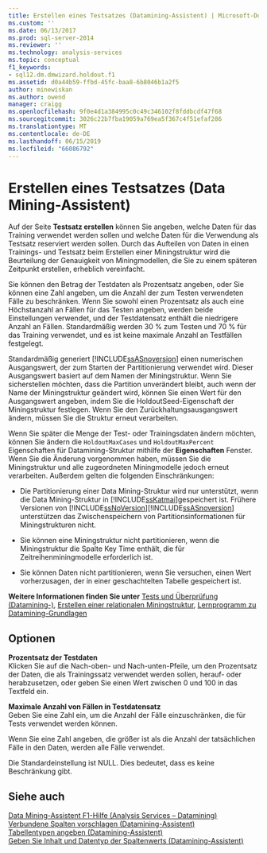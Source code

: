 ```yaml
---
title: Erstellen eines Testsatzes (Datamining-Assistent) | Microsoft-Dokumentation
ms.custom: ''
ms.date: 06/13/2017
ms.prod: sql-server-2014
ms.reviewer: ''
ms.technology: analysis-services
ms.topic: conceptual
f1_keywords:
- sql12.dm.dmwizard.holdout.f1
ms.assetid: d0a44b59-ffbd-45fc-baa8-6b8046b1a2f5
author: minewiskan
ms.author: owend
manager: craigg
ms.openlocfilehash: 9f0e4d1a384995c0c49c346102f8fddbcdf47f68
ms.sourcegitcommit: 3026c22b7fba19059a769ea5f367c4f51efaf286
ms.translationtype: MT
ms.contentlocale: de-DE
ms.lasthandoff: 06/15/2019
ms.locfileid: "66086792"
---
```

# <a name="create-testing-set-data-mining-wizard"></a>Erstellen eines Testsatzes (Data Mining-Assistent)
  Auf der Seite **Testsatz erstellen** können Sie angeben, welche Daten für das Training verwendet werden sollen und welche Daten für die Verwendung als Testsatz reserviert werden sollen. Durch das Aufteilen von Daten in einen Trainings- und Testsatz beim Erstellen einer Miningstruktur wird die Beurteilung der Genauigkeit von Miningmodellen, die Sie zu einem späteren Zeitpunkt erstellen, erheblich vereinfacht.  
  
 Sie können den Betrag der Testdaten als Prozentsatz angeben, oder Sie können eine Zahl angeben, um die Anzahl der zum Testen verwendeten Fälle zu beschränken. Wenn Sie sowohl einen Prozentsatz als auch eine Höchstanzahl an Fällen für das Testen angeben, werden beide Einstellungen verwendet, und der Testdatensatz enthält die niedrigere Anzahl an Fällen. Standardmäßig werden 30 % zum Testen und 70 % für das Training verwendet, und es ist keine maximale Anzahl an Testfällen festgelegt.  
  
 Standardmäßig generiert [!INCLUDE[ssASnoversion](../includes/ssasnoversion-md.md)] einen numerischen Ausgangswert, der zum Starten der Partitionierung verwendet wird. Dieser Ausgangswert basiert auf dem Namen der Miningstruktur. Wenn Sie sicherstellen möchten, dass die Partition unverändert bleibt, auch wenn der Name der Miningstruktur geändert wird, können Sie einen Wert für den Ausgangswert angeben, indem Sie die HoldoutSeed-Eigenschaft der Miningstruktur festlegen. Wenn Sie den Zurückhaltungsausgangswert ändern, müssen Sie die Struktur erneut verarbeiten.  
  
 Wenn Sie später die Menge der Test- oder Trainingsdaten ändern möchten, können Sie ändern die `HoldoutMaxCases` und `HoldoutMaxPercent` Eigenschaften für Datamining-Struktur mithilfe der **Eigenschaften** Fenster. Wenn Sie die Änderung vorgenommen haben, müssen Sie die Miningstruktur und alle zugeordneten Miningmodelle jedoch erneut verarbeiten. Außerdem gelten die folgenden Einschränkungen:  
  
-   Die Partitionierung einer Data Mining-Struktur wird nur unterstützt, wenn die Data Mining-Struktur in [!INCLUDE[ssKatmai](../includes/sskatmai-md.md)]gespeichert ist. Frühere Versionen von [!INCLUDE[ssNoVersion](../includes/ssnoversion-md.md)][!INCLUDE[ssASnoversion](../includes/ssasnoversion-md.md)] unterstützen das Zwischenspeichern von Partitionsinformationen für Miningstrukturen nicht.  
  
-   Sie können eine Miningstruktur nicht partitionieren, wenn die Miningstruktur die Spalte Key Time enthält, die für Zeitreihenminingmodelle erforderlich ist.  
  
-   Sie können Daten nicht partitionieren, wenn Sie versuchen, einen Wert vorherzusagen, der in einer geschachtelten Tabelle gespeichert ist.  
  
 **Weitere Informationen finden Sie unter** [Tests und Überprüfung &#40;Datamining-&#41;](data-mining/testing-and-validation-data-mining.md), [Erstellen einer relationalen Miningstruktur](data-mining/create-a-relational-mining-structure.md), [Lernprogramm zu Datamining-Grundlagen](../../2014/tutorials/basic-data-mining-tutorial.md)  
  
## <a name="options"></a>Optionen  
 **Prozentsatz der Testdaten**  
 Klicken Sie auf die Nach-oben- und Nach-unten-Pfeile, um den Prozentsatz der Daten, die als Trainingssatz verwendet werden sollen, herauf- oder herabzusetzen, oder geben Sie einen Wert zwischen 0 und 100 in das Textfeld ein.  
  
 **Maximale Anzahl von Fällen in Testdatensatz**  
 Geben Sie eine Zahl ein, um die Anzahl der Fälle einzuschränken, die für Tests verwendet werden können.  
  
 Wenn Sie eine Zahl angeben, die größer ist als die Anzahl der tatsächlichen Fälle in den Daten, werden alle Fälle verwendet.  
  
 Die Standardeinstellung ist NULL. Dies bedeutet, dass es keine Beschränkung gibt.  
  
## <a name="see-also"></a>Siehe auch  
 [Data Mining-Assistent F1-Hilfe &#40;Analysis Services – Datamining&#41;](data-mining-wizard-f1-help-analysis-services-data-mining.md)   
 [Verbundene Spalten vorschlagen &#40;Datamining-Assistent&#41;](suggest-related-columns-data-mining-wizard.md)   
 [Tabellentypen angeben &#40;Datamining-Assistent&#41;](specify-table-types-data-mining-wizard.md)   
 [Geben Sie Inhalt und Datentyp der Spaltenwerts &#40;Datamining-Assistent&#41;](specify-the-column-s-content-and-data-type-data-mining-wizard.md)  
  
  
